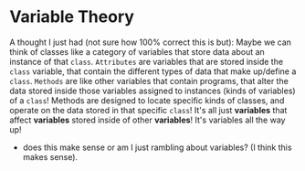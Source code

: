 # Variable Theory

A thought I just had (not sure how 100% correct this is but): Maybe we can think of classes like a category of variables that store data about an instance of that `class`. `Attributes` are variables that are stored inside the `class` variable, that contain the different types of data that make up/define a `class`. `Methods` are like other variables that contain programs, that alter the data stored inside those variables assigned to instances (kinds of variables) of a `class`! Methods are designed to locate specific kinds of classes, and operate on the data stored in that specific `class`! It's all just **variables** that affect **variables** stored inside of other **variables**! It's variables all the way up!

  * does this make sense or am I just rambling about variables? (I think this makes sense).

